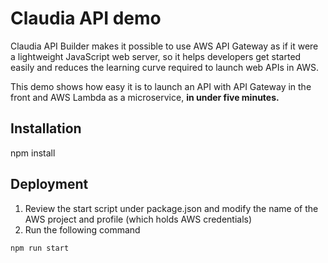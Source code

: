 # Claudia API demo

Claudia API Builder makes it possible to use AWS API Gateway as if it were a lightweight JavaScript web server, so it helps developers get started easily and reduces the learning curve required to launch web APIs in AWS.

This demo shows how easy it is to launch an API with API Gateway in the front and AWS Lambda as a microservice, **in under five minutes.**

## Installation
npm install

## Deployment

1. Review the start script under package.json and modify the name of the AWS project and profile (which holds AWS credentials)
2. Run the following command

`npm run start`